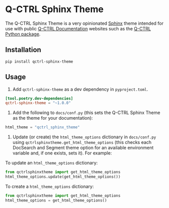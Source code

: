 # Q-CTRL Sphinx Theme

The Q-CTRL Sphinx Theme is a very opinionated [Sphinx](https://www.sphinx-doc.org/) theme intended for use with public [Q-CTRL Documentation](https://docs.q-ctrl.com/) websites such as the [Q-CTRL Python package](https://docs.q-ctrl.com/boulder-opal/references/qctrl/).

## Installation

```shell
pip install qctrl-sphinx-theme
```

## Usage

1. Add `qctrl-sphinx-theme` as a dev dependency in `pyproject.toml`.
```toml
[tool.poetry.dev-dependencies]
qctrl-sphinx-theme = "~1.0.0"
```
1. Add the following to `docs/conf.py` (this sets the Q-CTRL Sphinx Theme as the theme for your documentation):
  ```python
  html_theme = "qctrl_sphinx_theme"
  ```
1. Update (or create) the `html_theme_options` dictionary in `docs/conf.py` using `qctrlsphinxtheme.get_html_theme_options` (this checks each DocSearch and Segment theme option for an available environment variable and, if one exists, sets it). For example:

To update an `html_theme_options` dictionary:

  ```python
  from qctrlsphinxtheme import get_html_theme_options
  html_theme_options.update(get_html_theme_options())
  ```

To create a `html_theme_options` dictionary:

  ```python
  from qctrlsphinxtheme import get_html_theme_options
  html_theme_options = get_html_theme_options()
  ```
